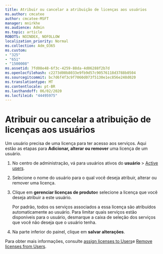 ```yaml
---
title: Atribuir ou cancelar a atribuição de licenças aos usuários
ms.author: cmcatee
author: cmcatee-MSFT
manager: mnirkhe
ms.audience: Admin
ms.topic: article
ROBOTS: NOINDEX, NOFOLLOW
localization_priority: Normal
ms.collection: Adm_O365
ms.custom:
- "325"
- "651"
- "1500008"
ms.assetid: 7fd08e48-6f3c-4259-88da-4d06288f2b7d
ms.openlocfilehash: c2273d00b8033e9fb9d57c90576118d3788b0504
ms.sourcegitcommit: bc7d6f4f3c9f7060d073f5130e1ec856e248d020
ms.translationtype: MT
ms.contentlocale: pt-BR
ms.lasthandoff: 06/02/2020
ms.locfileid: "44495975"
---
```

# <a name="assign-or-unassign-licenses-to-users"></a>Atribuir ou cancelar a atribuição de licenças aos usuários

Um usuário precisa de uma licença para ter acesso aos serviços. Aqui estão as etapas para **Adicionar, alterar ou remover** uma licença de um usuário.
  
1. No centro de administração, vá para usuários ativos do **usuário** \> [Active users](https://go.microsoft.com/fwlink/p/?linkid=834822).

2. Selecione o nome do usuário para o qual você deseja atribuir, alterar ou remover uma licença.

3. Clique em **gerenciar licenças de produto**e selecione a licença que você deseja atribuir a este usuário.

    Por padrão, todos os serviços associados a essa licença são atribuídos automaticamente ao usuário. Para limitar quais serviços estão disponíveis para o usuário, desmarque a caixa de seleção dos serviços que você não deseja que o usuário tenha.

4. Na parte inferior do painel, clique em **salvar alterações**.

Para obter mais informações, consulte [assign licenses to Users](https://docs.microsoft.com/microsoft-365/admin/add-users/add-users)e [Remove licenses from Users](https://docs.microsoft.com/microsoft-365/admin/add-users/delete-a-user).